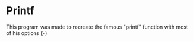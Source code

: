 # Printf
This program was made to recreate the famous "printf" function with most of his options (-)
